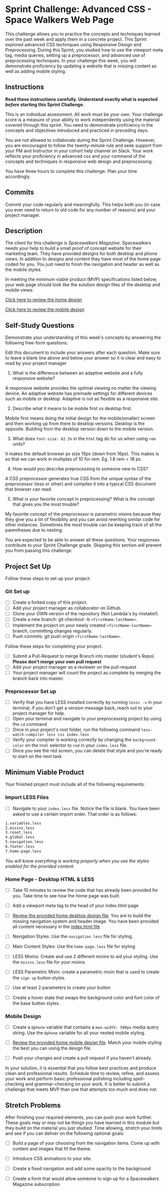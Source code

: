 # Sprint Challenge: Advanced CSS - Space Walkers Web Page

This challenge allows you to practice the concepts and techniques learned over the past week and apply them in a concrete project. This Sprint explored advanced CSS techniques using Responsive Design and Preprocessing. During this Sprint, you studied how to use the viewport meta tag, media queries, setting up a preprocessor, and advanced use of preprocessing techniques. In your challenge this week, you will demonstrate proficiency by updating a website that is missing content as well as adding mobile styling.

## Instructions

**Read these instructions carefully. Understand exactly what is expected _before_ starting this Sprint Challenge.**

This is an individual assessment. All work must be your own. Your challenge score is a measure of your ability to work independently using the material covered through this sprint. You need to demonstrate proficiency in the concepts and objectives introduced and practiced in preceding days.

You are not allowed to collaborate during the Sprint Challenge. However, you are encouraged to follow the twenty-minute rule and seek support from your PM and Instructor in your cohort help channel on Slack. Your work reflects your proficiency in advanced css and your command of the concepts and techniques in responsive web design and preprocessing.

You have three hours to complete this challenge. Plan your time accordingly.

## Commits

Commit your code regularly and meaningfully. This helps both you (in case you ever need to return to old code for any number of reasons) and your project manager.

## Description

The client for this challenge is _Spacewalkers Magazine_. Spacewalkers needs your help to build a small proof of concept website for their marketing team. They have provided designs for both desktop and phone views. In addition to designs and content they have most of the home page coded for you. You just need to finish the navigation and header as well as the mobile styles.

In meeting the minimum viable product (MVP) specifications listed below, your web page should look like the solution design files of the desktop and mobile views:

[Click here to review the home design](design-files/home-desktop.png)

[Click here to review the mobile design](design-files/home-mobile.png)

## Self-Study Questions

Demonstrate your understanding of this week's concepts by answering the following free-form questions.

Edit this document to include your answers after each question. Make sure to leave a blank line above and below your answer so it is clear and easy to read by your project manager

1.  What is the difference between an adaptive website and a fully responsive website?

A responsive website provides the optimal viewing no matter the viewing device. An adaptive website has premade settings for different devices such as mobile or desktop. Adaptive is not as flexible as a responsive site.

2.  Describe what it means to be mobile first vs desktop first.

Mobile first means doing the initial design for the mobile(smaller) screen and then working up from there to desktop versions. Desktop is the opposite. Building from the desktop version down to the mobile version.

3.  What does `font-size: 62.5%` in the `html` tag do for us when using `rem` units?

It makes the default browser px size 10px (down from 16px). This makes is so that we can work in multiples of 10 for rem. Eg. 1.8 rem = 18 px.

4.  How would you describe preprocessing to someone new to CSS?

A CSS preprocessor generates true CSS from the unique syntax of the preprocessor (less or other) and compiles it into a typical CSS document that browser can read.

5.  What is your favorite concept in preprocessing? What is the concept that gives you the most trouble?

My favorite concept of the preprocessor is parametric mixins because they they give you a lot of flexibility and you can avoid rewriting similar code for other instances. Sometimes the most trouble can be keeping track of all the parentheses due to nesting. 

You are expected to be able to answer all these questions. Your responses contribute to your Sprint Challenge grade. Skipping this section _will_ prevent you from passing this challenge.

## Project Set Up

Follow these steps to set up your project:

### Git Set up

-   [ ] Create a forked copy of this project.
-   [ ] Add your project manager as collaborator on Github.
-   [ ] Clone your OWN version of the repository (Not Lambda's by mistake!).
-   [ ] Create a new branch: git checkout -b `<firstName-lastName>`.
-   [ ] Implement the project on your newly created `<firstName-lastName>` branch, committing changes regularly.
-   [ ] Push commits: git push origin `<firstName-lastName>`.

Follow these steps for completing your project.

-   [ ] Submit a Pull-Request to merge <firstName-lastName> Branch into master (student's  Repo). **Please don't merge your own pull request**
-   [ ] Add your project manager as a reviewer on the pull-request
-   [ ] Your project manager will count the project as complete by merging the branch back into master.

### Preprocessor Set up

-   [ ] Verify that you have LESS installed correctly by running `lessc -v` in your terminal, if you don't get a version message back, reach out to your project manager for help.
-   [ ] Open your terminal and navigate to your preprocessing project by using the `cd` command
-   [ ] Once in your project's root folder, run the following command `less-watch-compiler less css index.less`
-   [ ] Verify your compiler is working correctly by changing the `background-color` on the `html` selector to `red` in your `index.less` file.
-   [ ] Once you see the red screen, you can delete that style and you're ready to start on the next task

## Minimum Viable Product

Your finished project must include all of the following requirements:

### Import LESS Files

-   [ ] Navigate to your `index.less` file. Notice the file is blank. You have been asked to use a certain import order. That order is as follows:

```markdown
1.variables.less
2.mixins.less
3.reset.less
4.global.less
5.navigation.less
6.footer.less
7.home-page.less
```

_You will know everything is working properly when you see the styles enabled for the provided content._  

### Home Page - Desktop HTML & LESS

-   [ ] Take 10 minutes to review the code that has already been provided for you. Take time to see how the home page was built.

-   [ ] Add a viewport meta tag to the head of your index.html page

-   [ ] [Review the provided home desktop design file](design-files/home-desktop.png). You are to build the missing navigation system and header image. You have been provided all content necessary in the [index.html file](index.html)

-   [ ] Navigation Styles: Use the `navigation.less` file for styling.

-   [ ] Main Content Styles: Use the `home-page.less` file for styling

-   [ ] LESS Mixins: Create and use 2 different mixins to aid your styling. Use the `mixins.less` file for your mixins

-   [ ] LESS Parametric Mixin: create a parametric mixin that is used to create the `sign up` button styles.

-   [ ]  Use at least 2 parameters to create your button

-   [ ] Create a hover state that swaps the background color and font color of the base button styles.

### Mobile Design

-   [ ] Create a `@phone` variable that contains a `max-width: 500px` media query string. Use the `@phone` variable for all your nested mobile styling.

-   [ ] [Review the provided home mobile design file](design-files/home-mobile.png). Match your mobile styling the best you can using the design file.

-   [ ] Push your changes and create a pull request if you haven't already.

In your solution, it is essential that you follow best practices and produce clean and professional results. Schedule time to review, refine, and assess your work and perform basic professional polishing including spell-checking and grammar-checking on your work. It is better to submit a challenge that meets MVP than one that attempts too much and does not.

## Stretch Problems

After finishing your required elements, you can push your work further. These goals may or may not be things you have learned in this module but they build on the material you just studied. Time allowing, stretch your limits and see if you can deliver on the following optional goals:

-   [ ] Build a page of your choosing from the navigation items. Come up with content and images that fit the theme.

-   [ ] Introduce CSS animations to your site.

-   [ ] Create a fixed navigation and add some opacity to the background

-   [ ] Create a form that would allow someone to sign up for a Spacewalkers Magazine subscription
